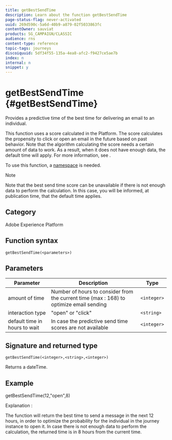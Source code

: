 ```yaml
---
title: getBestSendTime
description: Learn about the function getBestSendTime
page-status-flag: never-activated
uuid: 269d590c-5a6d-40b9-a879-02f5033863fc
contentOwner: sauviat
products: SG_CAMPAIGN/CLASSIC
audience: rns
content-type: reference
topic-tags: journeys
discoiquuid: 5df34f55-135a-4ea8-afc2-f9427ce5ae7b
index: n
internal: n
snippet: y
---
```


# getBestSendTime {#getBestSendTime}

Provides a predictive time of the best time for delivering an email to an individual. 

This function uses a score calculated in the Platform. The score calculates the propensity to click or open an email in the future based on past behavior. Note that the algorithm calculating the score needs a certain amount of data to work. As a result, when it does not have enough data, the default time will apply. For more information, see [](../building-journeys/wait.md).

To use this function, a [namespace](../event/eventnamespace.md) is needed.

>[!NOTE]
>
>Note that the best send time score can be unavailable if there is not enough data to perform the calculation. In this case, you will be informed, at publication time, that the default time applies.

## Category

Adobe Experience Platform

## Function syntax

`getBestSendTime(<parameters>)`

## Parameters

|Parameter|Description|Type|
|--- |--- |--- |
|amount of time|Number of hours to consider from the current time (max : 168) to optimize email sending|`<integer>`|
|interaction type|"open" or "click"|`<string>`|
|default time in hours to wait|In case the predictive send time scores are not available|`<integer>`|

## Signature and returned type

`getBestSendTime(<integer>,<string>,<integer>)`

Returns a dateTime.

## Example

getBestSendTime(12,"open",8)

Explanation :

The function will return the best time to send a message in the next 12 hours, in order to optimize the probability for the individual in the journey instance to open it. In case there is not enough data to perform the calculation, the returned time is in 8 hours from the current time.
